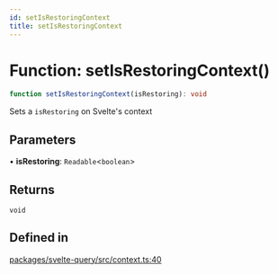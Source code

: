 ```yaml
---
id: setIsRestoringContext
title: setIsRestoringContext
---
```


# Function: setIsRestoringContext()

```ts
function setIsRestoringContext(isRestoring): void
```

Sets a `isRestoring` on Svelte's context

## Parameters

• **isRestoring**: `Readable`\<`boolean`\>

## Returns

`void`

## Defined in

[packages/svelte-query/src/context.ts:40](https://github.com/TanStack/query/blob/27861961bbb36e9bc25fcd45cff21b5645f02f9b/packages/svelte-query/src/context.ts#L40)
